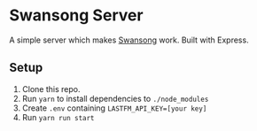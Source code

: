 # Swansong Server

A simple server which makes [Swansong][swansong] work. Built with Express.

## Setup

1. Clone this repo.
2. Run `yarn` to install dependencies to `./node_modules`
3. Create `.env` containing `LASTFM_API_KEY=[your key]`
4. Run `yarn run start`

[swansong]: https://github.com/lkemitchll/swansong
